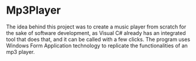 # Mp3Player

The idea behind this project was to create a music player from scratch for the sake of software development, as Visual C# already has an integrated tool that does that, and it can be called with a few clicks.
The program uses Windows Form Application technology to replicate the functionalities of an mp3 player.

